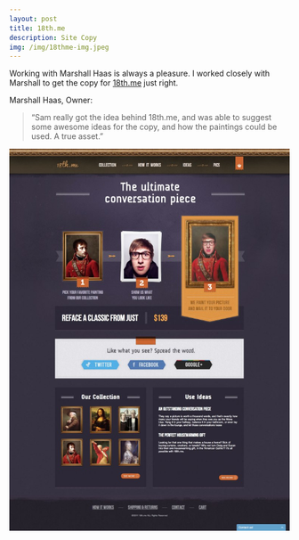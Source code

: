 ```yaml
---
layout: post
title: 18th.me
description: Site Copy
img: /img/18thme-img.jpeg
---
```


Working with Marshall Haas is always a pleasure. I worked closely with Marshall to get the copy for [18th.me](http://18th.me) just right.

Marshall Haas, Owner:

>“Sam really got the idea behind 18th.me, and was able to suggest some awesome ideas for the copy, and how the paintings could be used. A true asset.”

<img src="/img/18th.me-The-Ultimate-Conversation-Piece1.jpg">
 